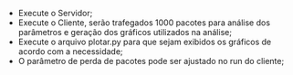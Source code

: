 - Execute o Servidor;
- Execute o Cliente, serão trafegados 1000 pacotes para análise dos parâmetros e geração dos gráficos utilizados na análise;
- Execute o arquivo plotar.py para que sejam exibidos os gráficos de acordo com a necessidade;
- O parâmetro de perda de pacotes pode ser ajustado no run do cliente;
